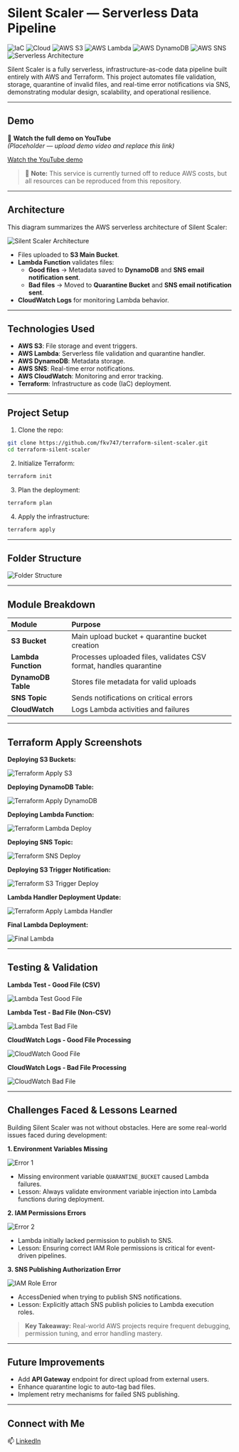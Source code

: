 # Silent Scaler — Serverless Data Pipeline

![IaC](https://img.shields.io/badge/IaC-Terraform-7B42BC?style=for-the-badge&logo=terraform)
![Cloud](https://img.shields.io/badge/Cloud-AWS-232F3E?style=for-the-badge&logo=amazonaws)
![AWS S3](https://img.shields.io/badge/AWS-S3-green)
![AWS Lambda](https://img.shields.io/badge/AWS%20Lambda-Serverless-F58536?style=for-the-badge&logo=awslambda)
![AWS DynamoDB](https://img.shields.io/badge/AWS-DynamoDB-blue)
![AWS SNS](https://img.shields.io/badge/AWS-SNS-pink)
![Serverless Architecture](https://img.shields.io/badge/Architecture-Serverless-yellow)

Silent Scaler is a fully serverless, infrastructure-as-code data pipeline built entirely with AWS and Terraform. This project automates file validation, storage, quarantine of invalid files, and real-time error notifications via SNS, demonstrating modular design, scalability, and operational resilience.

---

## Demo

🎥 **Watch the full demo on YouTube**  
_(Placeholder — upload demo video and replace this link)_

[Watch the YouTube demo](https://your-link-here.com)

> 📃 **Note:** This service is currently turned off to reduce AWS costs, but all resources can be reproduced from this repository.

---

## Architecture

This diagram summarizes the AWS serverless architecture of Silent Scaler:

![Silent Scaler Architecture](screenshots/silent-scaler-main.png)

- Files uploaded to **S3 Main Bucket**.
- **Lambda Function** validates files:
  - **Good files** → Metadata saved to **DynamoDB** and **SNS email notification sent**.
  - **Bad files** → Moved to **Quarantine Bucket** and **SNS email notification sent**.
- **CloudWatch Logs** for monitoring Lambda behavior.

---

## Technologies Used

- **AWS S3**: File storage and event triggers.
- **AWS Lambda**: Serverless file validation and quarantine handler.
- **AWS DynamoDB**: Metadata storage.
- **AWS SNS**: Real-time error notifications.
- **AWS CloudWatch**: Monitoring and error tracking.
- **Terraform**: Infrastructure as code (IaC) deployment.

---

## Project Setup

1. Clone the repo:
```bash
git clone https://github.com/fkv747/terraform-silent-scaler.git
cd terraform-silent-scaler
```

2. Initialize Terraform:
```bash
terraform init
```

3. Plan the deployment:
```bash
terraform plan
```

4. Apply the infrastructure:
```bash
terraform apply
```

---

## Folder Structure

![Folder Structure](screenshots/1-folder-structure.png)

---

## Module Breakdown

| Module | Purpose |
|:---|:---|
| **S3 Bucket** | Main upload bucket + quarantine bucket creation |
| **Lambda Function** | Processes uploaded files, validates CSV format, handles quarantine |
| **DynamoDB Table** | Stores file metadata for valid uploads |
| **SNS Topic** | Sends notifications on critical errors |
| **CloudWatch** | Logs Lambda activities and failures |

---

## Terraform Apply Screenshots

**Deploying S3 Buckets:**

![Terraform Apply S3](screenshots/2-terraform-apply-s3.png)

**Deploying DynamoDB Table:**

![Terraform Apply DynamoDB](screenshots/3-terraform-apply-dynamodb.png)

**Deploying Lambda Function:**

![Terraform Lambda Deploy](screenshots/4-terraform-lambda.png)

**Deploying SNS Topic:**

![Terraform SNS Deploy](screenshots/5-terraform-sns.png)

**Deploying S3 Trigger Notification:**

![Terraform S3 Trigger Deploy](screenshots/6-terraform-s3trigger.png)

**Lambda Handler Deployment Update:**

![Terraform Apply Lambda Handler](screenshots/6.1-terraform-apply-handler.png)

**Final Lambda Deployment:**

![Final Lambda](screenshots/8-terraform-final-lambda.png)

---

## Testing & Validation

**Lambda Test - Good File (CSV)**

![Lambda Test Good File](screenshots/lambda-test-good-file.png)

**Lambda Test - Bad File (Non-CSV)**

![Lambda Test Bad File](screenshots/lambda-test-bad-file.png)

**CloudWatch Logs - Good File Processing**

![CloudWatch Good File](screenshots/cloudwatch-log-good-file.png)

**CloudWatch Logs - Bad File Processing**

![CloudWatch Bad File](screenshots/cloudwatch-log-bad-file.png)

---

## Challenges Faced & Lessons Learned

Building Silent Scaler was not without obstacles. Here are some real-world issues faced during development:

**1. Environment Variables Missing**

![Error 1](screenshots/errors/1-error.png)
- Missing environment variable `QUARANTINE_BUCKET` caused Lambda failures.
- Lesson: Always validate environment variable injection into Lambda functions during deployment.

**2. IAM Permissions Errors**

![Error 2](screenshots/errors/2-error.png)
- Lambda initially lacked permission to publish to SNS.
- Lesson: Ensuring correct IAM Role permissions is critical for event-driven pipelines.

**3. SNS Publishing Authorization Error**

![IAM Role Error](screenshots/errors/3-error-iam-role-sns.png)
- AccessDenied when trying to publish SNS notifications.
- Lesson: Explicitly attach SNS publish policies to Lambda execution roles.

> **Key Takeaway:** Real-world AWS projects require frequent debugging, permission tuning, and error handling mastery.

---

## Future Improvements

- Add **API Gateway** endpoint for direct upload from external users.
- Enhance quarantine logic to auto-tag bad files.
- Implement retry mechanisms for failed SNS publishing.

---


## Connect with Me

📫 [LinkedIn](https://www.linkedin.com/in/franc-kevin-v-07108b111/)